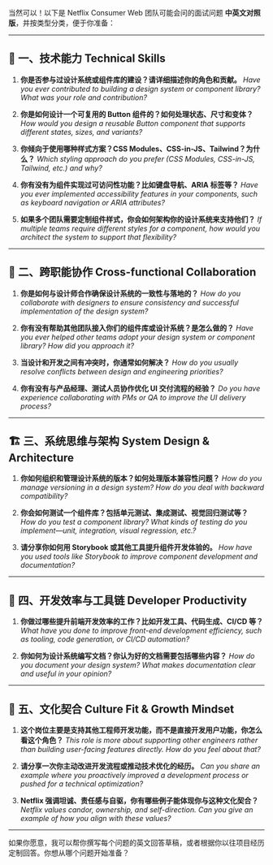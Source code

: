 当然可以！以下是 Netflix Consumer Web 团队可能会问的面试问题 **中英文对照版**，并按类型分类，便于你准备：

---

## 🧠 一、技术能力 Technical Skills

1. **你是否参与过设计系统或组件库的建设？请详细描述你的角色和贡献。**
   *Have you ever contributed to building a design system or component library? What was your role and contribution?*

2. **你是如何设计一个可复用的 Button 组件的？如何处理状态、尺寸和变体？**
   *How would you design a reusable Button component that supports different states, sizes, and variants?*

3. **你倾向于使用哪种样式方案？CSS Modules、CSS-in-JS、Tailwind？为什么？**
   *Which styling approach do you prefer (CSS Modules, CSS-in-JS, Tailwind, etc.) and why?*

4. **你有没有为组件实现过可访问性功能？比如键盘导航、ARIA 标签等？**
   *Have you ever implemented accessibility features in your components, such as keyboard navigation or ARIA attributes?*

5. **如果多个团队需要定制组件样式，你会如何架构你的设计系统来支持他们？**
   *If multiple teams require different styles for a component, how would you architect the system to support that flexibility?*

---

## 🤝 二、跨职能协作 Cross-functional Collaboration

1. **你是如何与设计师合作确保设计系统的一致性与落地的？**
   *How do you collaborate with designers to ensure consistency and successful implementation of the design system?*

2. **你有没有帮助其他团队接入你们的组件库或设计系统？是怎么做的？**
   *Have you ever helped other teams adopt your design system or component library? How did you approach it?*

3. **当设计和开发之间有冲突时，你通常如何解决？**
   *How do you usually resolve conflicts between design and engineering priorities?*

4. **你有没有与产品经理、测试人员协作优化 UI 交付流程的经验？**
   *Do you have experience collaborating with PMs or QA to improve the UI delivery process?*

---

## 🏗️ 三、系统思维与架构 System Design & Architecture

1. **你如何组织和管理设计系统的版本？如何处理版本兼容性问题？**
   *How do you manage versioning in a design system? How do you deal with backward compatibility?*

2. **你会如何测试一个组件库？包括单元测试、集成测试、视觉回归测试等？**
   *How do you test a component library? What kinds of testing do you implement—unit, integration, visual regression, etc.?*

3. **请分享你如何用 Storybook 或其他工具提升组件开发体验的。**
   *How have you used tools like Storybook to improve component development and documentation?*

---

## 🚀 四、开发效率与工具链 Developer Productivity

1. **你做过哪些提升前端开发效率的工作？比如开发工具、代码生成、CI/CD 等？**
   *What have you done to improve front-end development efficiency, such as tooling, code generation, or CI/CD automation?*

2. **你如何为设计系统编写文档？你认为好的文档需要包括哪些内容？**
   *How do you document your design system? What makes documentation clear and useful in your opinion?*

---

## 🌱 五、文化契合 Culture Fit & Growth Mindset

1. **这个岗位主要是支持其他工程师开发功能，而不是直接开发用户功能，你怎么看这个角色？**
   *This role is more about supporting other engineers rather than building user-facing features directly. How do you feel about that?*

2. **请分享一次你主动改进开发流程或推动技术优化的经历。**
   *Can you share an example where you proactively improved a development process or pushed for a technical optimization?*

3. **Netflix 强调坦诚、责任感与自驱，你有哪些例子能体现你与这种文化契合？**
   *Netflix values candor, ownership, and self-direction. Can you give an example of how you align with these values?*

---

如果你愿意，我可以帮你撰写每个问题的英文回答草稿，或者根据你以往项目经历定制回答。你想从哪个问题开始准备？


